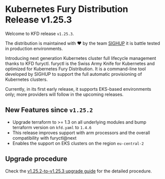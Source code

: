 # Kubernetes Fury Distribution Release v1.25.3

Welcome to KFD release `v1.25.3`.

The distribution is maintained with ❤️ by the team [SIGHUP](https://sighup.io/) it is battle tested in production environments.

Introducing next generation Kubernetes cluster full lifecycle management thanks to KFD furyctl.
furyctl is the Swiss Army Knife for Kubernetes and optimized for Kubernetes Fury Distribution.
It is a command-line tool developed by SIGHUP to support the full automatic provisioning of Kubernetes clusters.

Currently, in its first early release, it supports EKS-based environments only; more providers will follow in the upcoming releases.

## New Features since `v1.25.2`

- Upgrade terraform to >= 1.3 on all underlying modules and bump terraform version on `kfd.yaml` to `1.4.6`
- This release improves support with arm processors and the overall compatibility with furyctl@next
- Enables the support on EKS clusters on the region `eu-central-2`

## Upgrade procedure

Check the [v1.25.2-to-v1.25.3 upgrade guide](../upgrades/v1.25.2-to-v1.25.3.md) for the detailed procedure.
